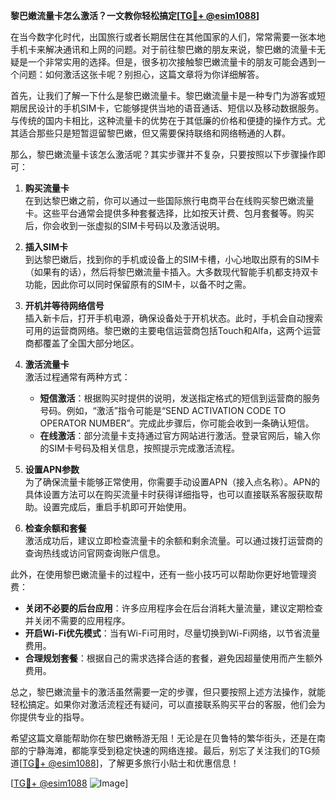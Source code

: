 **黎巴嫩流量卡怎么激活？一文教你轻松搞定[[TG💪+ @esim1088](https://t.me/s/esim1088)]**

在当今数字化时代，出国旅行或者长期居住在其他国家的人们，常常需要一张本地手机卡来解决通讯和上网的问题。对于前往黎巴嫩的朋友来说，黎巴嫩的流量卡无疑是一个非常实用的选择。但是，很多初次接触黎巴嫩流量卡的朋友可能会遇到一个问题：如何激活这张卡呢？别担心，这篇文章将为你详细解答。

首先，让我们了解一下什么是黎巴嫩流量卡。黎巴嫩流量卡是一种专门为游客或短期居民设计的手机SIM卡，它能够提供当地的语音通话、短信以及移动数据服务。与传统的国内卡相比，这种流量卡的优势在于其低廉的价格和便捷的操作方式。尤其适合那些只是短暂逗留黎巴嫩，但又需要保持联络和网络畅通的人群。

那么，黎巴嫩流量卡该怎么激活呢？其实步骤并不复杂，只要按照以下步骤操作即可：

1. **购买流量卡**  
   在到达黎巴嫩之前，你可以通过一些国际旅行电商平台在线购买黎巴嫩流量卡。这些平台通常会提供多种套餐选择，比如按天计费、包月套餐等。购买后，你会收到一张虚拟的SIM卡号码以及激活说明。

2. **插入SIM卡**  
   到达黎巴嫩后，找到你的手机或设备上的SIM卡槽，小心地取出原有的SIM卡（如果有的话），然后将黎巴嫩流量卡插入。大多数现代智能手机都支持双卡功能，因此你可以同时保留原有的SIM卡，以备不时之需。

3. **开机并等待网络信号**  
   插入新卡后，打开手机电源，确保设备处于开机状态。此时，手机会自动搜索可用的运营商网络。黎巴嫩的主要电信运营商包括Touch和Alfa，这两个运营商都覆盖了全国大部分地区。

4. **激活流量卡**  
   激活过程通常有两种方式：
   - **短信激活**：根据购买时提供的说明，发送指定格式的短信到运营商的服务号码。例如，“激活”指令可能是“SEND ACTIVATION CODE TO OPERATOR NUMBER”。完成此步骤后，你可能会收到一条确认短信。
   - **在线激活**：部分流量卡支持通过官方网站进行激活。登录官网后，输入你的SIM卡号码及相关信息，按照提示完成激活流程。

5. **设置APN参数**  
   为了确保流量卡能够正常使用，你需要手动设置APN（接入点名称）。APN的具体设置方法可以在购买流量卡时获得详细指导，也可以直接联系客服获取帮助。设置完成后，重启手机即可开始使用。

6. **检查余额和套餐**  
   激活成功后，建议立即检查流量卡的余额和剩余流量。可以通过拨打运营商的查询热线或访问官网查询账户信息。

此外，在使用黎巴嫩流量卡的过程中，还有一些小技巧可以帮助你更好地管理资费：
- **关闭不必要的后台应用**：许多应用程序会在后台消耗大量流量，建议定期检查并关闭不需要的应用程序。
- **开启Wi-Fi优先模式**：当有Wi-Fi可用时，尽量切换到Wi-Fi网络，以节省流量费用。
- **合理规划套餐**：根据自己的需求选择合适的套餐，避免因超量使用而产生额外费用。

总之，黎巴嫩流量卡的激活虽然需要一定的步骤，但只要按照上述方法操作，就能轻松搞定。如果你对激活流程还有疑问，可以直接联系购买平台的客服，他们会为你提供专业的指导。

希望这篇文章能帮助你在黎巴嫩畅游无阻！无论是在贝鲁特的繁华街头，还是在南部的宁静海滩，都能享受到稳定快速的网络连接。最后，别忘了关注我们的TG频道[[TG💪+ @esim1088](https://t.me/s/esim1088)]，了解更多旅行小贴士和优惠信息！

[[TG💪+ @esim1088](https://t.me/s/esim1088) ![Image](https://i.postimg.cc/4NQfJmqS/Snipaste-2025-05-13-00-14-12.png)]
